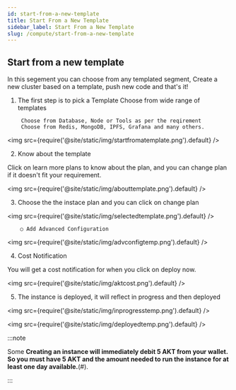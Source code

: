 ```yaml
---
id: start-from-a-new-template
title: Start From a New Template
sidebar_label: Start From a New Template
slug: /compute/start-from-a-new-template
---
```


## Start from a new template 

In this segement you can choose from any templated segment, Create a new cluster based on a template, push new code and that's it!

1. The first step is to pick a Template 
		Choose from wide range of templates
		 
		Choose from Database, Node or Tools as per the reqirement
		Choose from Redis, MongoDB, IPFS, Grafana and many others. 

<img src={require('@site/static/img/startfromatemplate.png').default} />

2. Know about the template 

Click on learn more plans to know about the plan, and you can change plan if it doesn't fit your requirement. 

<img src={require('@site/static/img/abouttemplate.png').default} />


3. Choose the the instace plan and you can click on change plan  


<img src={require('@site/static/img/selectedtemplate.png').default} />

        ○ Add Advanced Configuration   

<img src={require('@site/static/img/advconfigtemp.png').default} />


4. Cost Notification 

You will get a cost notification for when you click on deploy now. 

<img src={require('@site/static/img/aktcost.png').default} />

5. The instance is deployed, it will reflect in progress and then deployed 

<img src={require('@site/static/img/inprogresstemp.png').default} />

<img src={require('@site/static/img/deployedtemp.png').default} />

:::note

Some **Creating an instance will immediately debit 5 AKT from your wallet. So you
must have 5 AKT and the amount needed to run the instance for at least
one day available.**(#).

:::
